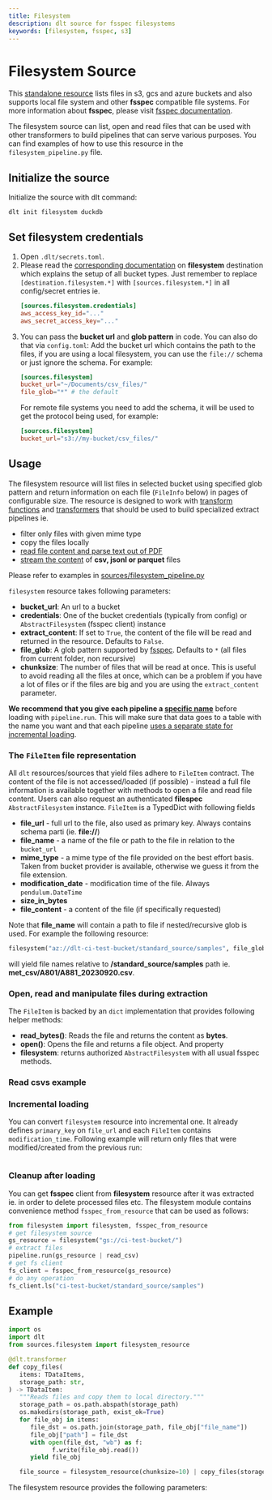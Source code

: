 ```yaml
---
title: Filesystem
description: dlt source for fsspec filesystems
keywords: [filesystem, fsspec, s3]
---
```


# Filesystem Source

This [standalone resource]() lists files in s3, gcs and azure buckets and also supports
local file system and other **fsspec** compatible file systems. For more information about **fsspec**,
please visit [fsspec documentation](https://filesystem-spec.readthedocs.io/en/latest/index.html).

The filesystem source can list, open and read files that can be used with other transformers to
build pipelines that can serve various purposes. You can find examples of how to use this resource
in the `filesystem_pipeline.py` file.

## Initialize the source

Initialize the source with dlt command:

```shell
dlt init filesystem duckdb
```

## Set filesystem credentials

1. Open `.dlt/secrets.toml`.
2. Please read the [corresponding documentation]() on **filesystem** destination which explains the setup of all bucket types.
   Just remember to replace `[destination.filesystem.*]` with `[sources.filesystem.*]` in all config/secret entries ie.
   ```toml
   [sources.filesystem.credentials]
   aws_access_key_id="..."
   aws_secret_access_key="..."
   ```
3. You can pass the **bucket url** and **glob pattern** in code. You can also do that via `config.toml`: Add the bucket url which contains the path to the files, if you are using a local filesystem,
   you can use the `file://` schema or just ignore the schema. For example:
   ```toml
   [sources.filesystem]
   bucket_url="~/Documents/csv_files/"
   file_glob="*" # the default
   ```
   For remote file systems you need to add the schema, it will be used to get the protocol being
   used, for example:
   ```toml
   [sources.filesystem]
   bucket_url="s3://my-bucket/csv_files/"
   ```
## Usage

The filesystem resource will list files in selected bucket using specified glob pattern and return information on each file (`FileInfo` below) in pages of configurable size.
The resource is designed to work with [transform functions]() and [transformers]() that should be used to build specialized extract pipelines ie.
* filter only files with given mime type
* copy the files locally
* [read file content and parse text out of PDF]()
* [stream the content]() of **csv, jsonl or parquet** files

Please refer to examples in [sources/filesystem_pipeline.py](../../filesystem_pipeline.py)

`filesystem` resource takes following parameters:
* **bucket_url**: An url to a bucket
* **credentials**: One of the bucket credentials (typically from config) or `AbstractFilesystem` (fsspec client) instance
* **extract_content**: If set to `True`, the content of the file will be read and returned in the
  resource. Defaults to `False`.
* **file_glob**: A glob pattern supported by [fsspec](). Defaults to `*` (all files from current folder, non recursive)
* **chunksize**: The number of files that will be read at once. This is useful to avoid reading all
  the files at once, which can be a problem if you have a lot of files or if the files are big and
  you are using the `extract_content` parameter.

**We recommend that you give each pipeline a [specific name]()** before loading with `pipeline.run`. This will make sure that data goes to a table with
the name you want and that each pipeline [uses a separate state for incremental loading]().

### The `FileItem` file representation
All `dlt` resources/sources that yield files adhere to `FileItem` contract. The content of the file is not accessed/loaded (if possible) - instead a full file information is available together with methods to open a file and read file content. Users can also request an authenticated **filespec** `AbstractFilesystem` instance. `FileItem` is a TypedDict with following fields
* **file_url** - full url to the file, also used as primary key. Always contains schema parti (ie. **file://**)
* **file_name** - a name of the file or path to the file in relation to the `bucket_url`
* **mime_type** - a mime type of the file provided on the best effort basis. Taken from bucket provider is available, otherwise we guess it from the file extension.
* **modification_date** - modification time of the file. Always `pendulum.DateTime`
* **size_in_bytes**
* **file_content** - a content of the file (if specifically requested)

Note that **file_name** will contain a path to file if nested/recursive glob is used. For example the following resource:
```python
filesystem("az://dlt-ci-test-bucket/standard_source/samples", file_glob="met_csv/A801/*.csv")
```
will yield file names relative to **/standard_source/samples** path ie. **met_csv/A801/A881_20230920.csv**.

### Open, read and manipulate files during extraction
The `FileItem` is backed by an `dict` implementation that provides following helper methods:
- **read_bytes()**: Reads the file and returns the content as **bytes**.
- **open()**: Opens the file and returns a file object.
And property
- **filesystem**: returns authorized `AbstractFilesystem` with all usual fsspec methods.

### Read csvs example


### Incremental loading
You can convert `filesystem` resource into incremental one. It already defines `primary_key` on `file_url` and each `FileItem` contains `modification_time`. Following example will return only files that were modified/created from the previous run:
```python
```

### Cleanup after loading
You can get **fsspec** client from **filesystem** resource after it was extracted ie. in order to delete processed files etc. The filesystem module contains convenience
method `fsspec_from_resource` that can be used as follows:
```python
from filesystem import filesystem, fsspec_from_resource
# get filesystem source
gs_resource = filesystem("gs://ci-test-bucket/")
# extract files
pipeline.run(gs_resource | read_csv)
# get fs client
fs_client = fsspec_from_resource(gs_resource)
# do any operation
fs_client.ls("ci-test-bucket/standard_source/samples")
```

## Example

```python
import os
import dlt
from sources.filesystem import filesystem_resource

@dlt.transformer
def copy_files(
   items: TDataItems,
   storage_path: str,
) -> TDataItem:
   """Reads files and copy them to local directory."""
   storage_path = os.path.abspath(storage_path)
   os.makedirs(storage_path, exist_ok=True)
   for file_obj in items:
      file_dst = os.path.join(storage_path, file_obj["file_name"])
      file_obj["path"] = file_dst
      with open(file_dst, "wb") as f:
            f.write(file_obj.read())
      yield file_obj

   file_source = filesystem_resource(chunksize=10) | copy_files(storage_path="standard/files")
```

The filesystem resource provides the following parameters:




